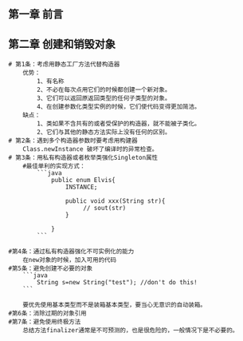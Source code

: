 ## 第一章 前言
## 第二章 创建和销毁对象
	# 第1条：考虑用静态工厂方法代替构造器
		优势：
			1、有名称
			2、不必在每次点用它们的时候都创建一个新对象。
			3、它们可以返回原返回类型的任何子类型的对象。
			4、在创建参数化类型实例的时候，它们使代码变得更加简洁。
		缺点：
			1、类如果不含共有的或者受保护的构造器，就不能被子类化。
			2、它们与其他的静态方法实际上没有任何的区别。
	# 第2条：遇到多个构造器参数时要考虑用构建器
		Class.newInstance 破坏了编译时的异常检查。
	# 第3条：用私有构造器或者枚举类强化Singleton属性
		#最佳单利的实现方式：
			```java
				public enum Elvis{
					INSTANCE;

					public void xxx(String str){
						 // sout(str)
					}

				}
			```

	#第4条：通过私有构造器强化不可实例化的能力
		在new对象的时候，加入可用的代码
	#第5条：避免创建不必要的对象
		```java	
			String s=new String("test"); //don't do this!
		```
		
		要优先使用基本类型而不是装箱基本类型，要当心无意识的自动装箱。
	#第6条：消除过期的对象引用
	#第7条：避免使用终极方法
		总结方法finalizer通常是不可预测的，也是很危险的，一般情况下是不必要的。
